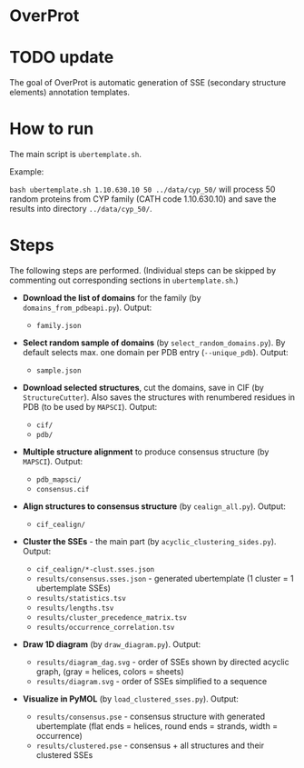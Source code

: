 # OverProt

# TODO update

The goal of OverProt is automatic generation of SSE (secondary structure elements) annotation templates.

# How to run

The main script is `ubertemplate.sh`.

Example:

`bash ubertemplate.sh 1.10.630.10 50 ../data/cyp_50/` will process 50 random proteins from CYP family (CATH code 1.10.630.10) and save the results into directory `../data/cyp_50/`.


# Steps

The following steps are performed. (Individual steps can be skipped by commenting out corresponding sections in `ubertemplate.sh`.)

  * **Download the list of domains** for the family (by `domains_from_pdbeapi.py`).
  Output:
    * `family.json`

  * **Select random sample of domains** (by `select_random_domains.py`). By default selects max. one domain per PDB entry (`--unique_pdb`).
  Output:
    * `sample.json`

  * **Download selected structures**, cut the domains, save in CIF (by `StructureCutter`). Also saves the structures with renumbered residues in PDB (to be used by `MAPSCI`).
  Output:
    * `cif/`
    * `pdb/`

  * **Multiple structure alignment** to produce consensus structure (by `MAPSCI`).
  Output:
    * `pdb_mapsci/`
    * `consensus.cif`

  * **Align structures to consensus structure** (by `cealign_all.py`).
  Output:
    * `cif_cealign/`

  * **Cluster the SSEs** - the main part (by `acyclic_clustering_sides.py`).
  Output:
    * `cif_cealign/*-clust.sses.json`
    * `results/consensus.sses.json` - generated ubertemplate (1 cluster = 1 ubertemplate SSEs)
    * `results/statistics.tsv`
    * `results/lengths.tsv`
    * `results/cluster_precedence_matrix.tsv`
    * `results/occurrence_correlation.tsv`

  * **Draw 1D diagram** (by `draw_diagram.py`).
  Output:
    * `results/diagram_dag.svg` - order of SSEs shown by directed acyclic graph, (gray = helices, colors = sheets)
    * `results/diagram.svg` - order of SSEs simplified to a sequence

  * **Visualize in PyMOL** (by `load_clustered_sses.py`).
  Output:
    * `results/consensus.pse` - consensus structure with generated ubertemplate (flat ends = helices, round ends = strands, width = occurrence)
    * `results/clustered.pse` - consensus + all structures and their clustered SSEs